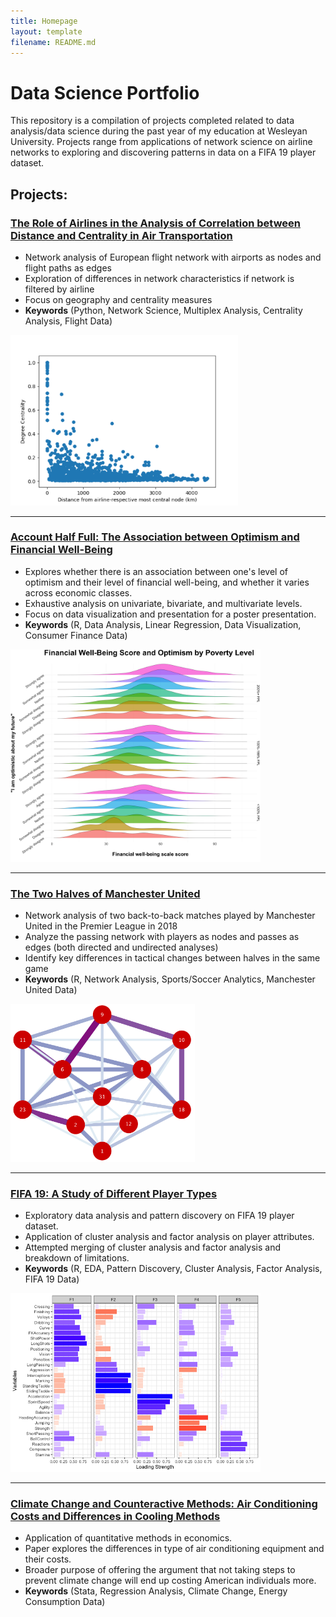 ```yaml
---
title: Homepage
layout: template
filename: README.md
--- 
```


# Data Science Portfolio
This repository is a compilation of projects completed related to data analysis/data science during the past year of my education at Wesleyan University. Projects range from applications of network science on airline networks to exploring and discovering patterns in data on a FIFA 19 player dataset.

## Projects:

###  [The Role of Airlines in the Analysis of Correlation between Distance and Centrality in Air Transportation](https://github.com/skim09/data-projects/blob/master/airline-distance-centrality-analysis/README.md)
* Network analysis of European flight network with airports as nodes and flight paths as edges
* Exploration of differences in network characteristics if network is filtered by airline
* Focus on geography and centrality measures
* **Keywords** (Python, Network Science, Multiplex Analysis, Centrality Analysis, Flight Data)
<img src="airline-distance-centrality-analysis/static/degree_centrality_airlinelayered.png" width="364">

---

###  [Account Half Full: The Association between Optimism and Financial Well-Being](https://github.com/skim09/data-projects/blob/master/optimism-financial-well-being-analysis/README.md)
* Explores whether there is an association between one's level of optimism and their level of financial well-being, and whether it varies across economic classes.
* Exhaustive analysis on univariate, bivariate, and multivariate levels.
* Focus on data visualization and presentation for a poster presentation.
* **Keywords** (R, Data Analysis, Linear Regression, Data Visualization, Consumer Finance Data)
<img src="optimism-financial-well-being-analysis/static/figure_2.png" width="400">

---

###  [The Two Halves of Manchester United](https://github.com/skim09/data-projects/blob/master/manchester-united-network-analysis/README.md)
* Network analysis of two back-to-back matches played by Manchester United in the Premier League in 2018
* Analyze the passing network with players as nodes and passes as edges (both directed and undirected analyses)
* Identify key differences in tactical changes between halves in the same game
* **Keywords** (R, Network Analysis, Sports/Soccer Analytics, Manchester United Data)
<img src="manchester-united-network-analysis/githubfigures/chelsea/cropsecondhalf1.png" width="295" height="253">

---

###  [FIFA 19: A Study of Different Player Types](https://github.com/skim09/data-projects/blob/master/fifa-19-exploratory-analysis/README.md)
* Exploratory data analysis and pattern discovery on FIFA 19 player dataset.
* Application of cluster analysis and factor analysis on player attributes.
* Attempted merging of cluster analysis and factor analysis and breakdown of limitations.
* **Keywords** (R, EDA, Pattern Discovery, Cluster Analysis, Factor Analysis, FIFA 19 Data)
<img src="fifa-19-exploratory-analysis/fifa19_EDA_Rmarkdown_files/figure-gfm/unnamed-chunk-13-1.png" width="400">

---

###  [Climate Change and Counteractive Methods: Air Conditioning Costs and Differences in Cooling Methods](https://github.com/skim09/data-projects/blob/master/climate-change-counteractive-methods/README.md)
* Application of quantitative methods in economics.
* Paper explores the differences in type of air conditioning equipment and their costs.
* Broader purpose of offering the argument that not taking steps to prevent climate change will end up costing American individuals more.
* **Keywords** (Stata, Regression Analysis, Climate Change, Energy Consumption Data)
